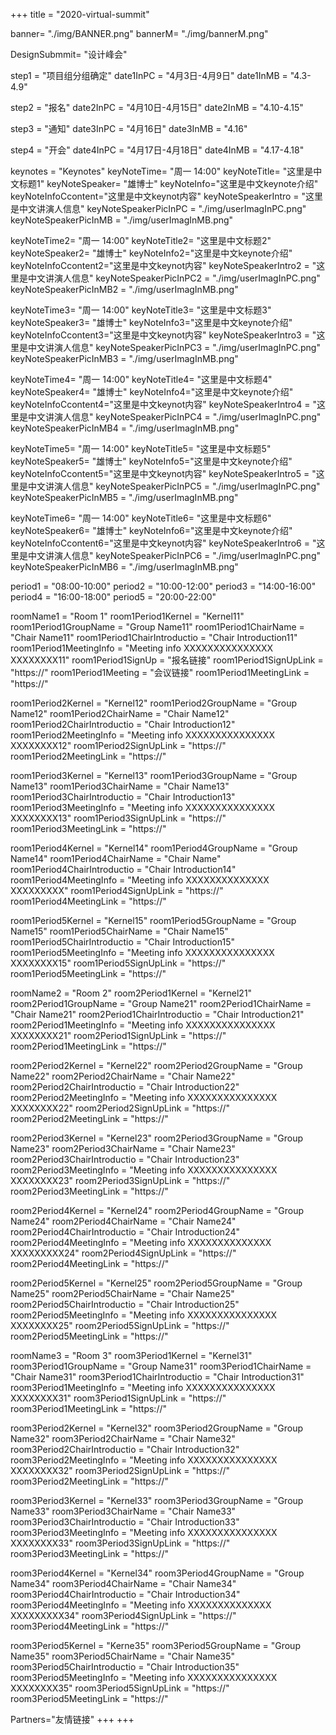 +++
title = "2020-virtual-summit"

banner= "./img/BANNER.png"
bannerM= "./img/bannerM.png"


DesignSubmmit= "设计峰会"

step1 = "项目组分组确定"
date1InPC = "4月3日-4月9日" 
date1InMB = "4.3-4.9" 

step2 = "报名"
date2InPC = "4月10日-4月15日" 
date2InMB = "4.10-4.15" 

step3 = "通知"
date3InPC = "4月16日" 
date3InMB = "4.16" 

step4 = "开会"
date4InPC = "4月17日-4月18日" 
date4InMB = "4.17-4.18" 


keynotes = "Keynotes"
keyNoteTime= "周一 14:00"
keyNoteTitle= "这里是中文标题1"
keyNoteSpeaker= "雄博士"
keyNoteInfo="这里是中文keynote介绍"
keyNoteInfoCcontent="这里是中文keynot内容"
keyNoteSpeakerIntro = "这里是中文讲演人信息"
keyNoteSpeakerPicInPC = "./img/userImagInPC.png"
keyNoteSpeakerPicInMB = "./img/userImagInMB.png"

keyNoteTime2= "周一 14:00"
keyNoteTitle2= "这里是中文标题2"
keyNoteSpeaker2= "雄博士"
keyNoteInfo2="这里是中文keynote介绍"
keyNoteInfoCcontent2="这里是中文keynot内容"
keyNoteSpeakerIntro2 = "这里是中文讲演人信息"
keyNoteSpeakerPicInPC2 = "./img/userImagInPC.png"
keyNoteSpeakerPicInMB2 = "./img/userImagInMB.png"

keyNoteTime3= "周一 14:00"
keyNoteTitle3= "这里是中文标题3"
keyNoteSpeaker3= "雄博士"
keyNoteInfo3="这里是中文keynote介绍"
keyNoteInfoCcontent3="这里是中文keynot内容"
keyNoteSpeakerIntro3 = "这里是中文讲演人信息"
keyNoteSpeakerPicInPC3 = "./img/userImagInPC.png"
keyNoteSpeakerPicInMB3 = "./img/userImagInMB.png"

keyNoteTime4= "周一 14:00"
keyNoteTitle4= "这里是中文标题4"
keyNoteSpeaker4= "雄博士"
keyNoteInfo4="这里是中文keynote介绍"
keyNoteInfoCcontent4="这里是中文keynot内容"
keyNoteSpeakerIntro4 = "这里是中文讲演人信息"
keyNoteSpeakerPicInPC4 = "./img/userImagInPC.png"
keyNoteSpeakerPicInMB4 = "./img/userImagInMB.png"

keyNoteTime5= "周一 14:00"
keyNoteTitle5= "这里是中文标题5"
keyNoteSpeaker5= "雄博士"
keyNoteInfo5="这里是中文keynote介绍"
keyNoteInfoCcontent5="这里是中文keynot内容"
keyNoteSpeakerIntro5 = "这里是中文讲演人信息"
keyNoteSpeakerPicInPC5 = "./img/userImagInPC.png"
keyNoteSpeakerPicInMB5 = "./img/userImagInMB.png"

keyNoteTime6= "周一 14:00"
keyNoteTitle6= "这里是中文标题6"
keyNoteSpeaker6= "雄博士"
keyNoteInfo6="这里是中文keynote介绍"
keyNoteInfoCcontent6="这里是中文keynot内容"
keyNoteSpeakerIntro6 = "这里是中文讲演人信息"
keyNoteSpeakerPicInPC6 = "./img/userImagInPC.png"
keyNoteSpeakerPicInMB6 = "./img/userImagInMB.png"

period1 = "08:00-10:00"
period2 = "10:00-12:00"
period3 = "14:00-16:00"
period4 = "16:00-18:00"
period5 = "20:00-22:00"

roomName1 = "Room 1"
room1Period1Kernel = "Kernel11"
room1Period1GroupName = "Group Name11"
room1Period1ChairName = "Chair Name11"
room1Period1ChairIntroductio = "Chair Introduction11"
room1Period1MeetingInfo = "Meeting info XXXXXXXXXXXXXXX XXXXXXXX11"
room1Period1SignUp = "报名链接"
room1Period1SignUpLink = "https://"
room1Period1Meeting = "会议链接"
room1Period1MeetingLink = "https://"

room1Period2Kernel = "Kernel12"
room1Period2GroupName = "Group Name12"
room1Period2ChairName = "Chair Name12"
room1Period2ChairIntroductio = "Chair Introduction12"
room1Period2MeetingInfo = "Meeting info XXXXXXXXXXXXXXX XXXXXXXX12"
room1Period2SignUpLink = "https://"
room1Period2MeetingLink = "https://"

room1Period3Kernel = "Kernel13"
room1Period3GroupName = "Group Name13"
room1Period3ChairName = "Chair Name13"
room1Period3ChairIntroductio = "Chair Introduction13"
room1Period3MeetingInfo = "Meeting info XXXXXXXXXXXXXXX XXXXXXXX13"
room1Period3SignUpLink = "https://"
room1Period3MeetingLink = "https://"

room1Period4Kernel = "Kernel14"
room1Period4GroupName = "Group Name14"
room1Period4ChairName = "Chair Name"
room1Period4ChairIntroductio = "Chair Introduction14"
room1Period4MeetingInfo = "Meeting info XXXXXXXXXXXXXX XXXXXXXXX"
room1Period4SignUpLink = "https://"
room1Period4MeetingLink = "https://"

room1Period5Kernel = "Kernel15"
room1Period5GroupName = "Group Name15"
room1Period5ChairName = "Chair Name15"
room1Period5ChairIntroductio = "Chair Introduction15"
room1Period5MeetingInfo = "Meeting info XXXXXXXXXXXXXXX XXXXXXXX15"
room1Period5SignUpLink = "https://"
room1Period5MeetingLink = "https://"


roomName2 = "Room 2"
room2Period1Kernel = "Kernel21"
room2Period1GroupName = "Group Name21"
room2Period1ChairName = "Chair Name21"
room2Period1ChairIntroductio = "Chair Introduction21"
room2Period1MeetingInfo = "Meeting info XXXXXXXXXXXXXXX XXXXXXXX21"
room2Period1SignUpLink = "https://"
room2Period1MeetingLink = "https://"

room2Period2Kernel = "Kernel22"
room2Period2GroupName = "Group Name22"
room2Period2ChairName = "Chair Name22"
room2Period2ChairIntroductio = "Chair Introduction22"
room2Period2MeetingInfo = "Meeting info XXXXXXXXXXXXXXX XXXXXXXX22"
room2Period2SignUpLink = "https://"
room2Period2MeetingLink = "https://"

room2Period3Kernel = "Kernel23"
room2Period3GroupName = "Group Name23"
room2Period3ChairName = "Chair Name23"
room2Period3ChairIntroductio = "Chair Introduction23"
room2Period3MeetingInfo = "Meeting info XXXXXXXXXXXXXXX XXXXXXXX23"
room2Period3SignUpLink = "https://"
room2Period3MeetingLink = "https://"

room2Period4Kernel = "Kernel24"
room2Period4GroupName = "Group Name24"
room2Period4ChairName = "Chair Name24"
room2Period4ChairIntroductio = "Chair Introduction24"
room2Period4MeetingInfo = "Meeting info XXXXXXXXXXXXXX XXXXXXXXX24"
room2Period4SignUpLink = "https://"
room2Period4MeetingLink = "https://"

room2Period5Kernel = "Kernel25"
room2Period5GroupName = "Group Name25"
room2Period5ChairName = "Chair Name25"
room2Period5ChairIntroductio = "Chair Introduction25"
room2Period5MeetingInfo = "Meeting info XXXXXXXXXXXXXXX XXXXXXXX25"
room2Period5SignUpLink = "https://"
room2Period5MeetingLink = "https://"


roomName3 = "Room 3"
room3Period1Kernel = "Kernel31"
room3Period1GroupName = "Group Name31"
room3Period1ChairName = "Chair Name31"
room3Period1ChairIntroductio = "Chair Introduction31"
room3Period1MeetingInfo = "Meeting info XXXXXXXXXXXXXXX XXXXXXXX31"
room3Period1SignUpLink = "https://"
room3Period1MeetingLink = "https://"

room3Period2Kernel = "Kernel32"
room3Period2GroupName = "Group Name32"
room3Period2ChairName = "Chair Name32"
room3Period2ChairIntroductio = "Chair Introduction32"
room3Period2MeetingInfo = "Meeting info XXXXXXXXXXXXXXX XXXXXXXX32"
room3Period2SignUpLink = "https://"
room3Period2MeetingLink = "https://"

room3Period3Kernel = "Kernel33"
room3Period3GroupName = "Group Name33"
room3Period3ChairName = "Chair Name33"
room3Period3ChairIntroductio = "Chair Introduction33"
room3Period3MeetingInfo = "Meeting info XXXXXXXXXXXXXXX XXXXXXXX33"
room3Period3SignUpLink = "https://"
room3Period3MeetingLink = "https://"

room3Period4Kernel = "Kernel34"
room3Period4GroupName = "Group Name34"
room3Period4ChairName = "Chair Name34"
room3Period4ChairIntroductio = "Chair Introduction34"
room3Period4MeetingInfo = "Meeting info XXXXXXXXXXXXXX XXXXXXXXX34"
room3Period4SignUpLink = "https://"
room3Period4MeetingLink = "https://"

room3Period5Kernel = "Kerne35"
room3Period5GroupName = "Group Name35"
room3Period5ChairName = "Chair Name35"
room3Period5ChairIntroductio = "Chair Introduction35"
room3Period5MeetingInfo = "Meeting info XXXXXXXXXXXXXXX XXXXXXXX35"
room3Period5SignUpLink = "https://"
room3Period5MeetingLink = "https://"

Partners="友情链接"
+++
+++
